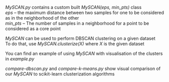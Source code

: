 _MySCAN.py_ contains a custom built _MySCAN(eps, min_pts)_ class  
_eps_ – the maximum distance between two samples for one to be considered as in the neighborhood of the other  
_min_pts_ – The number of samples in a neighborhood for a point to be considered as a core point

_MySCAN_ can be used to perform DBSCAN clustering on a given dataset  
To do that, use _MySCAN.clusterize(X)_ where _X_ is the given dataset

You can find an example of using _MySCAN_ with visualisation of the clusters in _example.py_

_compare-dbscan.py_ and _compare-k-means.py_ show visual comparison of our _MySCAN_ to scikit-learn clusterization algorithms

